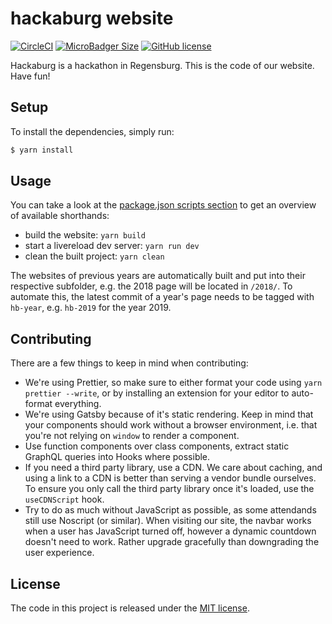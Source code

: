 # hackaburg website

[![CircleCI](https://circleci.com/gh/hackaburg/website.svg?style=shield)](https://circleci.com/gh/hackaburg/website)
[![MicroBadger Size](https://img.shields.io/microbadger/image-size/hackaburg/website)](https://hub.docker.com/r/hackaburg/website)
[![GitHub license](https://img.shields.io/github/license/hackaburg/website.svg)](https://github.com/hackaburg/website/LICENSE)

Hackaburg is a hackathon in Regensburg. This is the code of our website. Have fun!

## Setup

To install the dependencies, simply run:

```bash
$ yarn install
```

## Usage

You can take a look at the [package.json scripts section](package.json) to get an overview of available shorthands:

- build the website: `yarn build`
- start a livereload dev server: `yarn run dev`
- clean the built project: `yarn clean`

The websites of previous years are automatically built and put into their respective subfolder, e.g. the 2018 page will be located in `/2018/`. To automate this, the latest commit of a year's page needs to be tagged with `hb-year`, e.g. `hb-2019` for the year 2019.

## Contributing

There are a few things to keep in mind when contributing:

- We're using Prettier, so make sure to either format your code using `yarn prettier --write`, or by installing an extension for your editor to auto-format everything.
- We're using Gatsby because of it's static rendering. Keep in mind that your components should work without a browser environment, i.e. that you're not relying on `window` to render a component.
- Use function components over class components, extract static GraphQL queries into Hooks where possible.
- If you need a third party library, use a CDN. We care about caching, and using a link to a CDN is better than serving a vendor bundle ourselves. To ensure you only call the third party library once it's loaded, use the `useCDNScript` hook.
- Try to do as much without JavaScript as possible, as some attendands still use Noscript (or similar). When visiting our site, the navbar works when a user has JavaScript turned off, however a dynamic countdown doesn't need to work. Rather upgrade gracefully than downgrading the user experience.

## License

The code in this project is released under the [MIT license](LICENSE).
